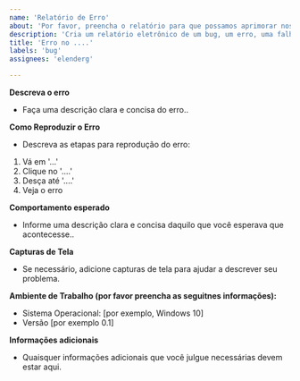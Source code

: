 ```yaml
---
name: 'Relatório de Erro'
about: 'Por favor, preencha o relatório para que possamos aprimorar nosso projeto'
description: 'Cria um relatório eletrônico de um bug, um erro, uma falha ou outra funcionalidade incorreta. Ao enviar o Relatório de Erros, você fornece informações valiosas que ajudam a corrigir problemas e melhorar sua experiência. ' 
title: 'Erro no ....'
labels: 'bug'
assignees: 'elenderg'

---
```


**Descreva o erro**
 - Faça uma descrição clara e concisa do erro..

**Como Reproduzir o Erro**
 - Descreva as etapas para reprodução do erro:
1. Vá em '...'
2. Clique no '....'
3. Desça até '....'
4. Veja o erro

**Comportamento esperado**
 - Informe uma descrição clara e concisa daquilo que você esperava que acontecesse..

**Capturas de Tela**
 - Se necessário, adicione capturas de tela para ajudar a descrever seu problema.

**Ambiente de Trabalho (por favor preencha as seguitnes informações):**
 - Sistema Operacional: [por exemplo, Windows 10]
 - Versão [por exemplo 0.1]

**Informações adicionais**
 - Quaisquer informações adicionais que você julgue necessárias devem estar aqui.
